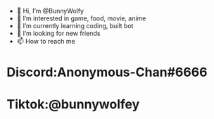 - 👋 Hi, I’m @BunnyWolfy
- 👀 I’m interested in game, food, movie, anime
- 🌱 I’m currently learning coding, built bot
- 💞️ I’m looking for new friends
- 📫 How to reach me
# Discord:Anonymous-Chan#6666
# Tiktok:@bunnywolfey

<!---
BunnyWolfy/BunnyWolfy is a ✨ special ✨ repository because its `README.md` (this file) appears on your GitHub profile.
You can click the Preview link to take a look at your changes.
--->
